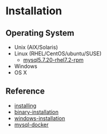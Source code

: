 # Installation

## Operating System

- Unix (AIX/Solaris)
- Linux (RHEL/CentOS/ubuntu/SUSE)
  - [mysql5.7.20-rhel7.2-rpm](../../scripts/installation/mysql5.7.20-rhel7.2-rpm.sh)
- Windows
- OS X

## Reference

- [installing](https://dev.mysql.com/doc/refman/5.6/en/installing.html)
- [binary-installation](https://dev.mysql.com/doc/refman/5.6/en/binary-installation.html)
- [windows-installation](https://dev.mysql.com/doc/refman/5.6/en/windows-installation.html)
- [mysql-docker](https://github.com/mysql/mysql-docker)
